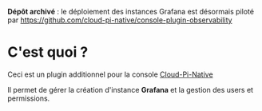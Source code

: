 **Dépôt archivé** : le déploiement des instances Grafana est désormais piloté par https://github.com/cloud-pi-native/console-plugin-observability

# C'est quoi ?
Ceci est un plugin additionnel pour la console [Cloud-Pi-Native](https://github.com/cloud-pi-native/console)

Il permet de gérer la création d'instance **Grafana** et la gestion des users et permissions.
